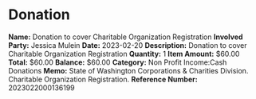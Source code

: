 # Donation

**Name:** Donation to cover Charitable Organization Registration
**Involved Party:** Jessica Mulein
**Date:** 2023-02-20
**Description:** Donation to cover Charitable Organization Registration
**Quantity:** 1
**Item Amount:** $60.00
**Total:** $60.00
**Balance:** $60.00
**Category:** Non Profit Income:Cash Donations
**Memo:** State of Washington Corporations & Charities Division. Charitable Organization Registration.
**Reference Number:** 2023022000136199
